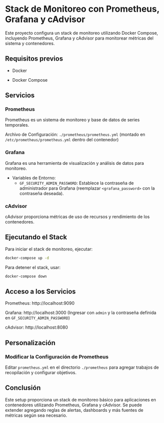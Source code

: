 # Stack de Monitoreo con Prometheus, Grafana y cAdvisor

Este proyecto configura un stack de monitoreo utilizando Docker Compose, incluyendo Prometheus, Grafana y cAdvisor para monitorear métricas del sistema y contenedores.

## Requisitos previos

- Docker

- Docker Compose

## Servicios

### Prometheus

Prometheus es un sistema de monitoreo y base de datos de series temporales.

Archivo de Configuración: `./prometheus/prometheus.yml` (montado en `/etc/prometheus/prometheus.yml` dentro del contenedor)

### Grafana

Grafana es una herramienta de visualización y análisis de datos para monitoreo.

- Variables de Entorno:
    - `GF_SECURITY_ADMIN_PASSWORD`: Establece la contraseña de administrador para Grafana (reemplazar `<grafana_password>` con la contraseña deseada).

### cAdvisor

cAdvisor proporciona métricas de uso de recursos y rendimiento de los contenedores.

## Ejecutando el Stack

Para iniciar el stack de monitoreo, ejecutar:
```bash
docker-compose up -d
```
Para detener el stack, usar:

```bash
docker-compose down
```

## Acceso a los Servicios

Prometheus: http://localhost:9090

Grafana: http://localhost:3000 (Ingresar con `admin` y la contraseña definida en `GF_SECURITY_ADMIN_PASSWORD`)

cAdvisor: http://localhost:8080

## Personalización

### Modificar la Configuración de Prometheus

Editar `prometheus.yml` en el directorio `./prometheus` para agregar trabajos de recopilación y configurar objetivos.

## Conclusión

Este setup proporciona un stack de monitoreo básico para aplicaciones en contenedores utilizando Prometheus, Grafana y cAdvisor. Se puede extender agregando reglas de alertas, dashboards y más fuentes de métricas según sea necesario.
